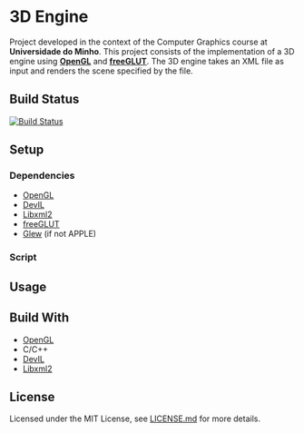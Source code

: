 # 3D Engine

Project developed in the context of the Computer Graphics course at **Universidade do Minho**.
This project consists of the implementation of a 3D engine using [**OpenGL**](https://www.opengl.org/about/) and [**freeGLUT**](http://freeglut.sourceforge.net/). The 3D engine takes an XML file as input and renders the scene specified by the file.

## Build Status
[![Build Status](https://travis-ci.com/jcm300/3DEngine.svg?token=dURZVmBFmMxh7Qb21dmm&branch=master)](https://travis-ci.com/jcm300/3DEngine)

## Setup

### Dependencies
- [OpenGL](https://www.opengl.org/about/)
- [DevIL](http://openil.sourceforge.net/)
- [Libxml2](http://www.xmlsoft.org/)
- [freeGLUT](http://freeglut.sourceforge.net/)
- [Glew](http://glew.sourceforge.net/) (if not APPLE)

### Script

## Usage

## Build With

- [OpenGL](https://www.opengl.org/about/)
- C/C++
- [DevIL](http://openil.sourceforge.net/)
- [Libxml2](http://www.xmlsoft.org/)

## License

Licensed under the MIT License, see [LICENSE.md](LICENSE) for more details.
